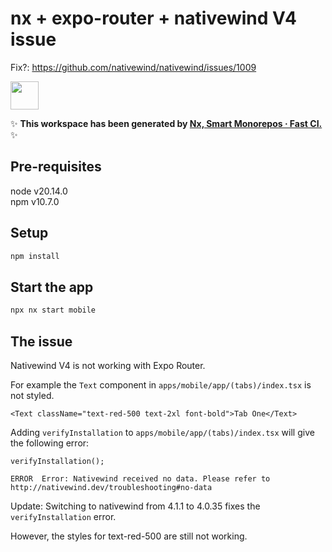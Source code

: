 # nx + expo-router + nativewind V4 issue

Fix?:
https://github.com/nativewind/nativewind/issues/1009

<!-- https://github.com/nativewind/nativewind/issues/972 -->

<!-- 
https://github.com/nrwl/nx/discussions/21847?sort=old  

i followed these instructions:
https://github.com/nrwl/nx/issues/23101#issuecomment-2147308325  
-->

<a alt="Nx logo" href="https://nx.dev" target="_blank" rel="noreferrer"><img src="https://raw.githubusercontent.com/nrwl/nx/master/images/nx-logo.png" width="45"></a>

✨ **This workspace has been generated by [Nx, Smart Monorepos · Fast CI.](https://nx.dev)** ✨


## Pre-requisites

node v20.14.0  
npm v10.7.0  

## Setup

```bash
npm install
```

## Start the app

```bash
npx nx start mobile
```

## The issue

Nativewind V4 is not working with Expo Router.

For example the `Text` component in `apps/mobile/app/(tabs)/index.tsx` is not styled.

```tsx
<Text className="text-red-500 text-2xl font-bold">Tab One</Text>
```

Adding `verifyInstallation` to `apps/mobile/app/(tabs)/index.tsx` will give the following error:
```tsx
verifyInstallation();
```

```
ERROR  Error: Nativewind received no data. Please refer to http://nativewind.dev/troubleshooting#no-data
```

Update: Switching to nativewind from 4.1.1 to 4.0.35 fixes the `verifyInstallation` error.

However, the styles for text-red-500 are still not working.
